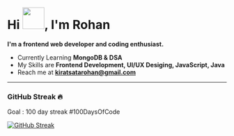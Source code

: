 <h1>Hi <img src="Data/wave.gif" width=50 >, I'm Rohan</h1>


**I'm a frontend web developer and coding enthusiast.**

- Currently Learning **MongoDB & DSA**
- My Skills are **Frontend Development, UI/UX Desiging, JavaScript, Java**
- Reach me at **kiratsatarohan@gmail.com**
<!-- - Read my blogs at **[]** -->

<!-- ### Around the Web &#127760;

[![INSTA](Data/instagram.svg)](https://instagram.com/rohan14.io) [![DEV.TO](Data/devBlog.svg)](https://dev.to/rohankiratsata) [![LINKEDIN](Data/linkedin.svg)](https://www.linkedin.com/in/rohankiratsata/) -->

---
<!-- [![Top Languages](https://github-readme-stats.vercel.app/api/top-langs/?username=rohan-kiratsata&layout=compact)](https://github.com/anuraghazra/github-readme-stats) -->


### GitHub Streak &#128293;
Goal : 100 day streak #100DaysOfCode

[![GitHub Streak](https://github-readme-streak-stats.herokuapp.com/?user=rohan-kiratsata)](https://git.io/streak-stats)


<!-- [![trophy](https://github-profile-trophy.vercel.app/?username=rohan-kiratsata&theme=onedark)](https://github.com/ryo-ma/github-profile-trophy) -->

